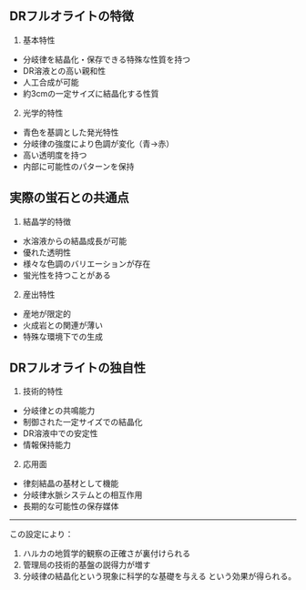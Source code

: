 ## DRフルオライトの特徴
1. 基本特性
- 分岐律を結晶化・保存できる特殊な性質を持つ
- DR溶液との高い親和性
- 人工合成が可能
- 約3cmの一定サイズに結晶化する性質

2. 光学的特性
- 青色を基調とした発光特性
- 分岐律の強度により色調が変化（青→赤）
- 高い透明度を持つ
- 内部に可能性のパターンを保持

## 実際の蛍石との共通点
1. 結晶学的特徴
- 水溶液からの結晶成長が可能
- 優れた透明性
- 様々な色調のバリエーションが存在
- 蛍光性を持つことがある

2. 産出特性
- 産地が限定的
- 火成岩との関連が薄い
- 特殊な環境下での生成

## DRフルオライトの独自性
1. 技術的特性
- 分岐律との共鳴能力
- 制御された一定サイズでの結晶化
- DR溶液中での安定性
- 情報保持能力

2. 応用面
- 律刻結晶の基材として機能
- 分岐律水脈システムとの相互作用
- 長期的な可能性の保存媒体

---
この設定により：
1. ハルカの地質学的観察の正確さが裏付けられる
2. 管理局の技術的基盤の説得力が増す
3. 分岐律の結晶化という現象に科学的な基礎を与える
という効果が得られる。
